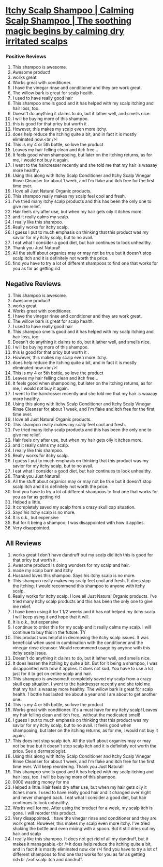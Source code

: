 # [Itchy Scalp Shampoo | Calming Scalp Shampoo | The soothing magic begins by calming dry irritated scalps](https://products.checkmycream.com/products/Itchy-Scalp-Shampoo-or-Calming-Scalp-Shampoo-or-The-soothing-magic-begins-by-calming-dry-irritated-scalps.html)

### Positive Reviews

<ol>
      <li>This shampoo is awesome.</li>
      <li>Awesome product!</li>
      <li>works great</li>
      <li>Works great with conditioner.</li>
      <li>I have the vinegar rinse and conditioner and they are work great.  </li>
      <li>The willow bark is great for scalp health.</li>
      <li>I used to have really good hair</li>
      <li>This shampoo smells good and it has helped with my scalp itching and hair loss, too.</li>
      <li>Doesn&#x27;t do anything it claims to do, but it lather well, and smells nice.</li>
      <li>I will be buying more of this shampoo.</li>
      <li>this is good for that pricy but worth it .</li>
      <li>However, this makes my scalp even more itchy.  </li>
      <li>does help reduce the itching quite a bit, and in fact it is mostly eliminated now.&lt;br /&gt;I</li>
      <li>This is my 4 or 5th bottle, so love the product</li>
      <li>Leaves my hair felling clean and itch free...</li>
      <li>It feels good when shampooing, but later on the itching returns, as  for me, I would not buy it again.</li>
      <li>I went to the hairdresser recently and she told me that my hair is waaaay more healthy.</li>
      <li>Using this along with Itchy Scalp Conditioner and Itchy Scalp Vinegar Rinse Cleanser for about 1 week, and I&#x27;m flake and itch free for the first time ever.  </li>
      <li>I love all Just Natural Organic products.  </li>
      <li>This shampoo really makes my scalp feel cool and fresh.</li>
      <li>I&#x27;ve tried many itchy scalp products and this has been the only one to give me relief.</li>
      <li>Hair feels dry after use, but when my hair gets oily it itches more.  </li>
      <li>and it really calms my scalp.</li>
      <li>I really like this shampoo.  </li>
      <li>Really works for itchy scalp.  </li>
      <li>I guess I put to much emphasis on thinking that this product was my savior for my itchy scalp, but to no avail.</li>
      <li>I eat what I consider a good diet, but hair continues to look unhealthy.</li>
      <li>Thank you Just Natural!</li>
      <li>All the stuff about organics may or may not be true but it doesn&#x27;t stop scalp itch and it is definitely not worth the price.</li>
      <li>find you have to try a lot of different shampoos to find one that works for you as far as getting rid</li>
</ol>


<h2>Negative Reviews</h2>
<ol>
<li> This shampoo is awesome.</li>
<li> Awesome product!</li>
<li> works great</li>
<li> Works great with conditioner.</li>
<li> I have the vinegar rinse and conditioner and they are work great.  </li>
<li> The willow bark is great for scalp health.</li>
<li> I used to have really good hair</li>
<li> This shampoo smells good and it has helped with my scalp itching and hair loss, too.</li>
<li> Doesn&#x27;t do anything it claims to do, but it lather well, and smells nice.</li>
<li> I will be buying more of this shampoo.</li>
<li> this is good for that pricy but worth it .</li>
<li> However, this makes my scalp even more itchy.  </li>
<li> does help reduce the itching quite a bit, and in fact it is mostly eliminated now.&lt;br /&gt;I</li>
<li> This is my 4 or 5th bottle, so love the product</li>
<li> Leaves my hair felling clean and itch free...</li>
<li> It feels good when shampooing, but later on the itching returns, as  for me, I would not buy it again.</li>
<li> I went to the hairdresser recently and she told me that my hair is waaaay more healthy.</li>
<li> Using this along with Itchy Scalp Conditioner and Itchy Scalp Vinegar Rinse Cleanser for about 1 week, and I&#x27;m flake and itch free for the first time ever.  </li>
<li> I love all Just Natural Organic products.  </li>
<li> This shampoo really makes my scalp feel cool and fresh.</li>
<li> I&#x27;ve tried many itchy scalp products and this has been the only one to give me relief.</li>
<li> Hair feels dry after use, but when my hair gets oily it itches more.  </li>
<li> and it really calms my scalp.</li>
<li> I really like this shampoo.  </li>
<li> Really works for itchy scalp.  </li>
<li> I guess I put to much emphasis on thinking that this product was my savior for my itchy scalp, but to no avail.</li>
<li> I eat what I consider a good diet, but hair continues to look unhealthy.</li>
<li> Thank you Just Natural!</li>
<li> All the stuff about organics may or may not be true but it doesn&#x27;t stop scalp itch and it is definitely not worth the price.</li>
<li> find you have to try a lot of different shampoos to find one that works for you as far as getting rid</li>
<li> Helped a little.  </li>
<li> It completely saved my scalp from a crazy skull cap situation.</li>
<li> Says his itchy scalp is no more.</li>
<li> It is o.k., but expensive</li>
<li> But for it being a shampoo, I was disappointed with how it applies.</li>
<li> Very disappointed.  </li>
</ol>

<h2>All Reviews</h2>

<ol>
    <li> works great I don&#x27;t have dandruff  but my scalp did itch this is good for that pricy but worth it .</li>
    <li> Awesome product! Is doing wonders for my scalp and hair.</li>
    <li> made my scalp burn and itchy</li>
    <li> Husband loves this shampoo.  Says his itchy scalp is no more.</li>
    <li> This shampoo really makes my scalp feel cool and fresh. It does stop the itching. I would recommend this shampoo to anyone with itchy scalp.</li>
    <li> Really works for itchy scalp.  I love all Just Natural Organic products.  I&#x27;ve tried many itchy scalp products and this has been the only one to give me relief.</li>
    <li> I have been using it for 1 1/2 weeks and it has not helped my itchy scalp. I will keep using it and hope that it will.</li>
    <li> It is o.k., but expensive</li>
    <li> I continue to order this for my scalp and it really calms my scalp. I will continue to buy this in the future. TY</li>
    <li> This product was helpful in decreasing the itchy scalp issues.  It was beneficial when used in combination with the conditioner and the vinegar rinse cleanser.  Would recommend usage by anyone with this itchy scalp issue.</li>
    <li> Doesn&#x27;t do anything it claims to do, but it lather well, and smells nice.</li>
    <li> It does lessen the itching by quite a bit. But for it being a shampoo, I was disappointed with how it applies. It does not sud. You have to use a lot just for it to get on entire scalp and hair.</li>
    <li> This shampoo is awesome.It completely saved my scalp from a crazy skull cap situation. I went to the hairdresser recently and she told me that my hair is waaaay more healthy. The willow bark is great for scalp health. 1 bottle has lasted me about a year and I am about to get another one.</li>
    <li> This is my 4 or 5th bottle, so love the product</li>
    <li> Works great with conditioner. It&#x27;s a must have for my itchy scalp! Leaves my hair felling clean and itch free...without the medicated smell!</li>
    <li> I guess I put to much emphasis on thinking that this product was my savior for my itchy scalp, but to no avail. It feels good when shampooing, but later on the itching returns, as  for me, I would not buy it again.</li>
    <li> This does not stop scalp itch. All the stuff about organics may or may not be true but it doesn&#x27;t stop scalp itch and it is definitely not worth the price. See a dermatologist.</li>
    <li> Using this along with Itchy Scalp Conditioner and Itchy Scalp Vinegar Rinse Cleanser for about 1 week, and I&#x27;m flake and itch free for the first time ever.  Will keep reordering. Thank you Just Natural!</li>
    <li> This shampoo smells good and it has helped with my scalp itching and hair loss, too. I will be buying more of this shampoo.</li>
    <li> 0000 wasting money for me</li>
    <li> Helped a little.  Hair feels dry after use, but when my hair gets oily it itches more.  I used to have really good hair and it changed over night and never changed back.  I eat what I consider a good diet, but hair continues to look unhealthy.</li>
    <li> Works well for me.  After using the product for a week, my scalp itch is gone.  I will reorder this product.</li>
    <li> Very disappointed.  I have the vinegar rinse and conditioner and they are work great.  However, this makes my scalp even more itchy.  I&#x27;ve tried shaking the bottle and even mixing with a spoon.  But it still dries out my hair and scalp</li>
    <li> I really like this shampoo.  It does not get rid of all my dandruff, but it makes it manageable.&lt;br /&gt;It does help reduce the itching quite a bit, and in fact it is mostly eliminated now.&lt;br /&gt;I find you have to try a lot of different shampoos to find one that works for you as far as getting rid&lt;br /&gt;of scalp itch and dandruff.</li>
</ol>




